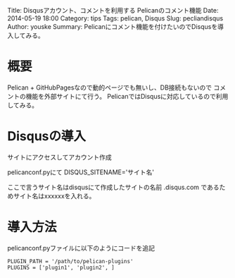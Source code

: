 Title: Disqusアカウント、コメントを利用する Pelicanのコメント機能
Date: 2014-05-19 18:00
Category: tips
Tags: pelican, Disqus
Slug: pecliandisqus
Author: youske
Summary: Pelicanにコメント機能を付けたいのでDisqusを導入してみる。

# 概要
Pelican + GitHubPagesなので動的ページでも無いし、DB接続もないので
コメントの機能を外部サイトにて行う。
PelicanではDisqusに対応しているので利用してみる。

# Disqusの導入
サイトにアクセスしてアカウント作成

pelicanconf.pyにて
    DISQUS_SITENAME='サイト名'

ここで言うサイト名はdisqusにて作成したサイトの名前
<xxxxxx>.disqus.com
であるためサイト名はxxxxxxを入れる。


# 導入方法
pelicanconf.pyファイルに以下のようにコードを追記

    PLUGIN_PATH = '/path/to/pelican-plugins'
    PLUGINS = ['plugin1', 'plugin2', ]
